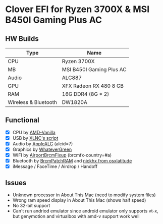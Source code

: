 # Clover EFI for Ryzen 3700X &amp; MSI B450I Gaming Plus AC

## HW Builds

| Type                 | Name                     |
|----------------------|--------------------------|
| CPU                  | Ryzen 3700X              |
| MB                   | MSI B450I Gaming Plus AC |
| Audio                | ALC887                   |
| GPU                  | XFX Radeon RX 480 8 GB   |
| RAM                  | 16G DDR4 (8G * 2)        |
| Wireless & Bluetooth | DW1820A                  |

## Functional

- [x] CPU by [AMD-Vanilla](https://github.com/AMD-OSX/AMD_Vanilla)
- [x] USB by [XLNC's script](https://forum.amd-osx.com/viewtopic.php?f=24&t=4986)
- [x] Audio by [AppleALC](https://github.com/acidanthera/AppleALC) (alcid=7)
- [x] Graphics by [WhateverGreen](https://github.com/acidanthera/WhateverGreen)
- [x] WIFI by [AirportBrcmFixup](https://github.com/acidanthera/AirportBrcmFixup) (brcmfx-country=#a)
- [x] Bluetooth by [BrcmPatchRAM](https://github.com/RehabMan/OS-X-BrcmPatchRAM) and [nickhx from osxlatitude](https://osxlatitude.com/forums/topic/11540-dw1820a-the-general-troubleshooting-thread/page/10/)
- [x] iMessage / FaceTime / Airdrop / Handoff

## Issues

- Unknown processor in About This Mac (need to modify system files)
- Wrong ram speed display in About This Mac (shows half speed)
- No 32-bit support
- Can't run andriod emulator since android emulator only supports vt-x, but genymotion and virtualbox with amd-v support work well
